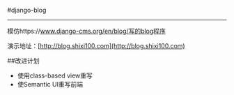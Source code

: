 #django-blog

----------

模仿https://www.django-cms.org/en/blog/写的blog程序



演示地址：[http://blog.shixi100.com](http://blog.shixi100.com)

##改进计划

- 使用class-based view重写
- 使Semantic UI重写前端